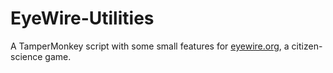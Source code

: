 # EyeWire-Utilities
A TamperMonkey script with some small features for [eyewire.org](https://eyewire.org), a citizen-science game.